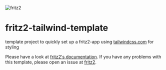 ![fritz2](https://www.fritz2.dev/images/fritz2_logo_grey.png)

# fritz2-tailwind-template
template project to quickly set up a fritz2-app using [tailwindcss.com](https://tailwindcss.com/) for styling

Please have a look at [fritz2's documentation](https://docs.fritz2.dev).
If you have any problems with this template, 
please open an issue at [fritz2](https://github.com/jwstegemann/fritz2/issues).
